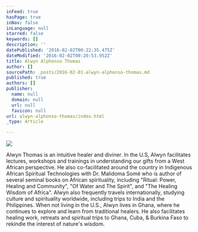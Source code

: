 ```yaml
---
inFeed: true
hasPage: true
inNav: false
inLanguage: null
starred: false
keywords: []
description: ''
datePublished: '2016-02-02T00:22:35.475Z'
dateModified: '2016-02-02T00:20:53.952Z'
title: Alwyn Alphonso Thomas
author: []
sourcePath: _posts/2016-02-01-alwyn-alphonso-thomas.md
published: true
authors: []
publisher:
  name: null
  domain: null
  url: null
  favicon: null
url: alwyn-alphonso-thomas/index.html
_type: Article

---
```

![](https://the-grid-user-content.s3-us-west-2.amazonaws.com/cfbb6ed0-3b17-4d95-8e94-52b54812c58e.jpg)

Alwyn Thomas is an
intuitive healer and diviner. In the U.S, Alwyn facilitates lectures,
workshops and trainings in understanding our gifts from a West African
perspective. He also co-facilitated around the country in Indigenous
African Spiritual Technologies with Dr. Malidoma Somé who is author of several
seminal books on African spirituality, including "Ritual: Power, Healing
and Community", "Of Water and The Spirit", and "The Healing
Wisdom of Africa". Alwyn also frequently travels internationally, studying
culture and spirituality worldwide, including trips to India and the
Philippines. When not living in the U.S., Alwyn lives in Ghana, where he
continues to explore and learn from traditional healers. He also facilitates
healing work, retreats and spiritual trips to Ghana, Cuba, & Burkina Faso to
rekindle the interest of nature's wisdom.